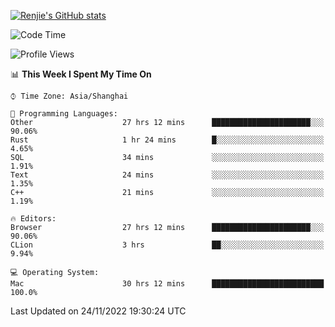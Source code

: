 [![Renjie's GitHub stats](https://github-readme-stats.vercel.app/api?username=liurenjie1024&show_icons=true&theme=chartreuse-dark)](https://github.com/anuraghazra/github-readme-stats)

<!--START_SECTION:waka-->
![Code Time](http://img.shields.io/badge/Code%20Time-377%20hrs%2049%20mins-blue)

![Profile Views](http://img.shields.io/badge/Profile%20Views-20-blue)

📊 **This Week I Spent My Time On** 

```text
⌚︎ Time Zone: Asia/Shanghai

💬 Programming Languages: 
Other                    27 hrs 12 mins      ██████████████████████░░░   90.06% 
Rust                     1 hr 24 mins        █░░░░░░░░░░░░░░░░░░░░░░░░   4.65% 
SQL                      34 mins             ░░░░░░░░░░░░░░░░░░░░░░░░░   1.91% 
Text                     24 mins             ░░░░░░░░░░░░░░░░░░░░░░░░░   1.35% 
C++                      21 mins             ░░░░░░░░░░░░░░░░░░░░░░░░░   1.19%

🔥 Editors: 
Browser                  27 hrs 12 mins      ██████████████████████░░░   90.06% 
CLion                    3 hrs               ██░░░░░░░░░░░░░░░░░░░░░░░   9.94%

💻 Operating System: 
Mac                      30 hrs 12 mins      █████████████████████████   100.0%

```


 Last Updated on 24/11/2022 19:30:24 UTC
<!--END_SECTION:waka-->

